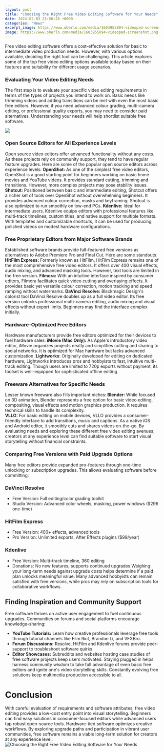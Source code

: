 ```yaml
---
layout: post
title: "Choosing the Right Free Video Editing Software for Your Needs"
date: 2024-02-03 21:50:28 +0000
categories: "News"
excerpt_image: https://www.oberlo.com/media/1603955894-videopad-screenshot.png?w=1824&amp;fit=max
image: https://www.oberlo.com/media/1603955894-videopad-screenshot.png?w=1824&amp;fit=max
---
```


Free video editing software offers a cost-effective solution for basic to intermediate video production needs. However, with various options available, deciding the right tool can be challenging. This article explores some of the top free video editing options available today based on their features and suitability for different usage scenarios.
### Evaluating Your Video Editing Needs
The first step is to evaluate your specific video editing requirements in terms of the types of projects you intend to work on. Basic needs like trimming videos and adding transitions can be met with even the most ‎basic free editors. However, if you need advanced colour grading, multi-camera editing, or professional quality exports, you may need to consider paid alternatives. Understanding your needs will help shortlist suitable free software.

![](https://fixthephoto.com/blog/UserFiles/Image/img/easeus-free-video-editing-software.png)
### Open Source Editors for All Experience Levels
Open source video editors offer advanced functionality without any costs. As these projects rely on community support, they tend to have regular feature upgrades. Here are some of the popular open source editors across experience levels:
**OpenShot:** As one of the simplest free video editors, OpenShot is a good starting point for beginners working on basic home movies and YouTube videos. It provides standard cutting, trimming and transitions. However, more complex projects may pose stability issues.  
**Shotcut:** Positioned between basic and intermediate editing, Shotcut offers a richer set of tools over OpenShot without overwhelming beginners. It provides advanced colour correction, masks and keyframing. Shotcut is also optimized to run smoothly on low-end PCs.
**Kdenlive:** Ideal for intermediate users, Kdenlive equips editors with professional features like multi-track timelines, custom titles, and native support for multiple formats. With templates and customizable shortcuts, it can be used for producing polished videos on modest hardware configurations.
### Free Proprietary Editors from Major Software Brands
Established software brands provide full-featured free versions as alternatives to Adobe Premiere Pro and Final Cut. Here are some standouts:
**HitFilm Express:** Formerly known as HitFilm, HitFilm Express remains one of the most comprehensive free video editors. It offers over 400 visual effects, audio mixing, and advanced masking tools. However, text tools are limited in the free version. 
**Filmora:** With an intuitive interface inspired by consumer editors, Filmora facilitates quick video cutting and overlaying effects. It provides basic yet versatile colour correction, motion tracking and speed ramping without watermarks.
**DaVinci Resolve:** Blackmagic Design's colorist tool DaVinci Resolve doubles up as a full video editor. Its free version unlocks professional multi-camera editing, audio mixing and visual effects without export limits. Beginners may find the interface complex initially.
### Hardware-Optimized Free Editors 
Hardware manufacturers provide free editors optimized for their devices to fuel hardware sales:
**iMovie (Mac Only):** As Apple's introductory video editor, iMovie organizes projects neatly and simplifies cutting and sharing to social networks. It is optimized for Mac hardware but lacks advanced customization.
**Lightworks:** Originally developed for editing on dedicated hardware, Lightworks introduces pros and hobbyists to fast, intuitive multi-track editing. Though users are limited to 720p exports without payment, its toolset is well-equipped for sophisticated offline editing.
### Freeware Alternatives for Specific Needs 
Lesser known freeware also fills important niches:
**Blender:** While focused on 3D animation, Blender represents a free option for basic video editing, compositing, visual effects and motion graphics production. It requires technical skills to handle its complexity.  
**VLLO:** For basic editing on mobile devices, VLLO provides a consumer-friendly interface to add transitions, music and captions. As a native iOS and Android editor, it smoothly cuts and shares videos on-the-go.
By evaluating needs and exploring these different free video editing avenues, creators at any experience level can find suitable software to start visual storytelling without financial constraints.
### Comparing Free Versions with Paid Upgrade Options
Many free editors provide expanded pro-features through one-time unlocking or subscription upgrades. This allows evaluating software before committing:
### DaVinci Resolve
- Free Version: Full editing/color grading toolkit 
- Studio Version: Advanced color wheels, masking, power windows ($299 one-time)
### HitFilm Express
- Free Version: 400+ effects, advanced tools 
- Pro Version: Unlimited exports, After Effects plugins ($99/year) 
### Kdenlive 
- Free Version: Multi-track timeline, 360 editing
- Donations: No new features, supports continued upgrades
Weighing your long-term needs against upgrade costs helps determine if a paid plan unlocks meaningful value. Many advanced hobbyists can remain satisfied with free versions, while pros may rely on subscription tools for collaborative workflows.
## Finding Inspiration and Community Support
Free software thrives on active user engagement to fuel continuous upgrades. Communities on forums and social platforms encourage knowledge-sharing:
- **YouTube Tutorials:** Learn how creative professionals leverage free tools through tutorial channels like Film Riot, Brandon Li, and VFXBro. 
- **Forum Discussions:** Resolve, HitFilm and Kdenlive forums provide peer-support to troubleshoot software quirks.
- **Editor Showcases:** Subreddits and websites hosting case studies of free software projects keep users motivated. 
Staying plugged in helps harness community wisdom to take full advantage of even basic free editors and ignite one's video storytelling skills. Constantly evolving free solutions keep multimedia production accessible to all.
# Conclusion 
With careful evaluation of requirements and software attributes, free video editing provides a low-cost entry point into visual storytelling. Beginners can find easy solutions in consumer-focused editors while advanced users tap robust open-source tools. Hardware-tied software optimizes creative workflows. By exploring upgrade paths and participation in vibrant user communities, free software remains a viable long-term solution for creators at any experience level.
![Choosing the Right Free Video Editing Software for Your Needs](https://www.oberlo.com/media/1603955894-videopad-screenshot.png?w=1824&amp;fit=max)